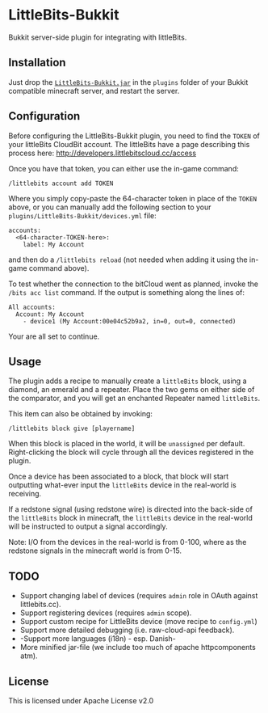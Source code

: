 # LittleBits-Bukkit

Bukkit server-side plugin for integrating with littleBits.

## Installation
Just drop the [`LittleBits-Bukkit.jar`](https://github.com/rlf/LittleBits-Bukkit/releases/latest) in the `plugins` folder of your Bukkit compatible minecraft server, and restart the server.

## Configuration

Before configuring the LittleBits-Bukkit plugin, you need to find the `TOKEN` of your littleBits CloudBit account.
The littleBits have a page describing this process here: http://developers.littlebitscloud.cc/access

Once you have that token, you can either use the in-game command:
```
/littlebits account add TOKEN
```
Where you simply copy-paste the 64-character token in place of the `TOKEN` above, or you can manually add the following section to your `plugins/LittleBits-Bukkit/devices.yml` file:
```
accounts:
  <64-character-TOKEN-here>:
    label: My Account
```
and then do a `/littlebits reload` (not needed when adding it using the in-game command above).

To test whether the connection to the bitCloud went as planned, invoke the `/bits acc list` command.
If the output is something along the lines of:
```
All accounts:
  Account: My Account
    - device1 (My Account:00e04c52b9a2, in=0, out=0, connected)
```
Your are all set to continue.

## Usage

The plugin adds a recipe to manually create a `littleBits` block, using a diamond, an emerald and a repeater.
Place the two gems on either side of the comparator, and you will get an enchanted Repeater named `littleBits`.

This item can also be obtained by invoking:
```
/littlebits block give [playername]
```

When this block is placed in the world, it will be `unassigned` per default.
Right-clicking the block will cycle through all the devices registered in the plugin.

Once a device has been associated to a block, that block will start outputting what-ever input the `littleBits` device in the real-world is receiving.

If a redstone signal (using redstone wire) is directed into the back-side of the `littleBits` block in minecraft, the `littleBits` device in the real-world will be instructed to output a signal accordingly.

Note: I/O from the devices in the real-world is from 0-100, where as the redstone signals in the minecraft world is from 0-15.

## TODO

* Support changing label of devices (requires `admin` role in OAuth against littlebits.cc).
* Support registering devices (requires `admin` scope).
* Support custom recipe for LittleBits device (move recipe to `config.yml`)
* Support more detailed debugging (i.e. raw-cloud-api feedback).
* -Support more languages (i18n) - esp. Danish-
* More minified jar-file (we include too much of apache httpcomponents atm).

## License
This is licensed under Apache License v2.0

